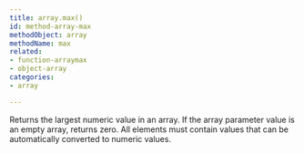 ```yaml
---
title: array.max()
id: method-array-max
methodObject: array
methodName: max
related:
- function-arraymax
- object-array
categories:
- array

---
```


Returns the largest numeric value in an array. If the array
parameter value is an empty array, returns zero.
All elements must contain values that can be automatically
converted to numeric values.
